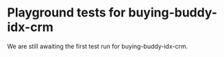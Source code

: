 # Playground tests for buying-buddy-idx-crm
We are still awaiting the first test run for buying-buddy-idx-crm.
